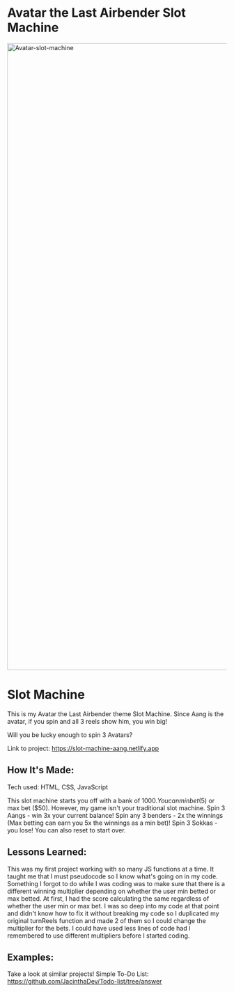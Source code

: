 # Avatar the Last Airbender Slot Machine

<img width="1440" alt="Avatar-slot-machine" src="https://github.com/JacinthaDev/Slot-Machine/assets/129231721/3356e351-ee8a-4d82-90e0-1cef1603c75c">


# Slot Machine
This is my Avatar the Last Airbender theme Slot Machine. Since Aang is the avatar, if you spin and all 3 reels show him, you win big!

Will you be lucky enough to spin 3 Avatars?

Link to project: https://slot-machine-aang.netlify.app

## How It's Made:
Tech used: HTML, CSS, JavaScript

This slot machine starts you off with a bank of $1000. You can min bet ($5) or max bet ($50). However, my game isn't your traditional slot machine. Spin 3 Aangs - win 3x your current balance! Spin any 3 benders - 2x the winnings (Max betting can earn you 5x the winnings as a min bet)! Spin 3 Sokkas - you lose! You can also reset to start over. 

## Lessons Learned:
This was my first project working with so many JS functions at a time. It taught me that I must pseudocode so I know what's going on in my code. Something I forgot to do while I was coding was to make sure that there is a different winning multiplier depending on whether the user min betted or max betted. At first, I had the score calculating the same regardless of whether the user min or max bet. I was so deep into my code at that point and didn't know how to fix it without breaking my code so I duplicated my original turnReels function and made 2 of them so I could change the multiplier for the bets. I could have used less lines of code had I remembered to use different multipliers before I started coding.

## Examples:
Take a look at similar projects! Simple To-Do List: https://github.com/JacinthaDev/Todo-list/tree/answer
